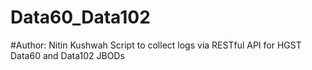 # Data60_Data102
#Author: Nitin Kushwah
Script to collect logs via RESTful API for HGST Data60 and Data102 JBODs
